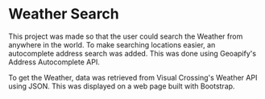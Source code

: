 # Weather Search

This project was made so that the user could search the Weather from anywhere in the world. To make searching locations easier, an autocomplete address search was added. This was done using Geoapify's Address Autocomplete API.

To get the Weather, data was retrieved from Visual Crossing's Weather API using JSON. This was displayed on a web page built with Bootstrap.